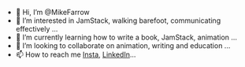 - 👋 Hi, I’m @MikeFarrow
- 👀 I’m interested in JamStack, walking barefoot, communicating effectively ...
- 🌱 I’m currently learning how to write a book, JamStack, animation ...
- 💞️ I’m looking to collaborate on animation, writing and education ...
- 📫 How to reach me [Insta](https://www.instagram.com/mikedfarrow/), [LinkedIn](https://www.linkedin.com/in/mifarrow/)...

<!---
MikeFarrow/MikeFarrow is a ✨ special ✨ repository because its `README.md` (this file) appears on your GitHub profile.
You can click the Preview link to take a look at your changes.
--->
